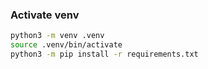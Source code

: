 ### Activate venv

```bash
python3 -m venv .venv
source .venv/bin/activate
python3 -m pip install -r requirements.txt
```
